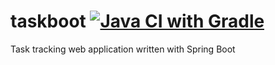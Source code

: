 # taskboot [![Java CI with Gradle](https://github.com/joshaustintech/taskboot/actions/workflows/gradle.yml/badge.svg)](https://github.com/joshaustintech/taskboot/actions/workflows/gradle.yml)
Task tracking web application written with Spring Boot
